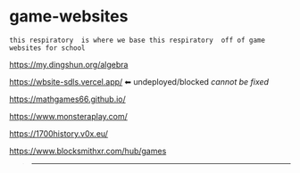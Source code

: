 # game-websites



``this respiratory  is where we base this respiratory  off of game websites for school``


  
  https://my.dingshun.org/algebra 

  https://wbsite-sdls.vercel.app/ ⬅ undeployed/blocked _cannot be fixed_
  
  https://mathgames66.github.io/
  
  https://www.monsteraplay.com/
  
  https://1700history.v0x.eu/
  
  https://www.blocksmithxr.com/hub/games

  >-------------------------------------------------------------------------------------------------------
